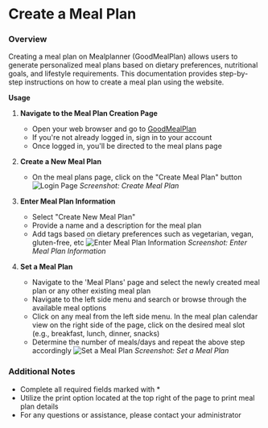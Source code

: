 # Create a Meal Plan

### **Overview**
Creating a meal plan on Mealplanner (GoodMealPlan) allows users to generate personalized meal plans based on dietary preferences, nutritional goals, and lifestyle requirements. This documentation provides step-by-step instructions on how to create a meal plan using the website.

**Usage**

1. **Navigate to the Meal Plan Creation Page**
    - Open your web browser and go to [GoodMealPlan](https://goodmealplan.com/#/mealplans)
    - If you're not already logged in, sign in to your account
    - Once logged in, you'll be directed to the meal plans page

2. **Create a New Meal Plan**
    - On the meal plans page, click on the "Create Meal Plan" button
![Login Page](https://snipboard.io/klgLQe.jpg)
*Screenshot: Create Meal Plan*
         
3. **Enter Meal Plan Information**
    - Select "Create New Meal Plan"
    - Provide a name and a description for the meal plan
    - Add tags based on dietary preferences such as vegetarian, vegan, gluten-free, etc
![Enter Meal Plan Information]( https://snipboard.io/3leVFH.jpg)
*Screenshot: Enter Meal Plan Information*

4. **Set a Meal Plan**
    - Navigate to the 'Meal Plans' page and select the newly created meal plan or any other existing meal plan
    - Navigate to the left side menu and search or browse through the available meal options
    - Click on any meal from the left side menu. In the meal plan calendar view on the right side of the page, click on the desired meal slot (e.g., breakfast, lunch, dinner, snacks)
    - Determine the number of meals/days and repeat the above step accordingly
![Set a Meal Plan](https://snipboard.io/r0nCu2.jpg)
*Screenshot: Set a Meal Plan* 

### Additional Notes
- Complete all required fields marked with *
- Utilize the print option located at the top right of the page to print meal plan details
- For any questions or assistance, please contact your administrator
